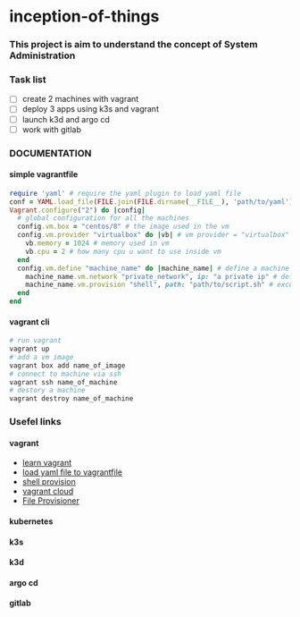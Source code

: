 # inception-of-things
### This project is aim to understand the concept of  System Administration

### Task list
 - [ ] create 2 machines with vagrant
 - [ ] deploy 3 apps using k3s and vagrant
 - [ ] launch k3d and argo cd
 - [ ] work with gitlab

### DOCUMENTATION
#### simple vagrantfile
```ruby
require 'yaml' # require the yaml plugin to load yaml file
conf = YAML.load_file(FILE.join(FILE.dirname(__FILE__), 'path/to/yaml')) # yaml file works a .env in this partical case
Vagrant.configure("2") do |config|
  # global configuration for all the machines
  config.vm.box = "centos/8" # the image used in the vm
  config.vm.provider "virtualbox" do |vb| # vm provider = "virtualbox"
    vb.memory = 1024 # memory used in vm
    vb.cpu = 2 # how many cpu u want to use inside vm
  end
  config.vm.define "machine_name" do |machine_name| # define a machine with the name machine_name
    machine_name.vm.network "private_network", ip: "a private ip" # define the ip of the machine
    machine_name.vm.provision "shell", path: "path/to/script.sh" # excute a script shell inside the machine
  end
end
```
#### vagrant cli
```bash
# run vagrant
vagrant up
# add a vm image
vagrant box add name_of_image
# connect to machine via ssh
vagrant ssh name_of_machine
# destory a machine
vagrant destroy name_of_machine
```

### Usefel links
#### vagrant
 - [learn vagrant](https://learn.hashicorp.com/collections/vagrant/getting-started)
 - [load yaml file to vagrantfile](https://blog.scottlowe.org/2016/01/14/improved-way-yaml-vagrant/)
 - [shell provision](https://www.vagrantup.com/docs/provisioning/shell)
 - [vagrant cloud](https://app.vagrantup.com/boxes/search)
 - [File Provisioner](https://www.vagrantup.com/docs/provisioning/file0)

#### kubernetes
#### k3s
#### k3d
#### argo cd
#### gitlab
